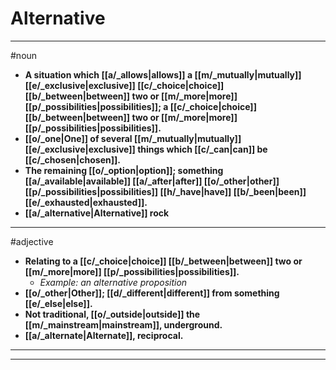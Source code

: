 # Alternative
---
#noun
- **A situation which [[a/_allows|allows]] a [[m/_mutually|mutually]] [[e/_exclusive|exclusive]] [[c/_choice|choice]] [[b/_between|between]] two or [[m/_more|more]] [[p/_possibilities|possibilities]]; a [[c/_choice|choice]] [[b/_between|between]] two or [[m/_more|more]] [[p/_possibilities|possibilities]].**
- **[[o/_one|One]] of several [[m/_mutually|mutually]] [[e/_exclusive|exclusive]] things which [[c/_can|can]] be [[c/_chosen|chosen]].**
- **The remaining [[o/_option|option]]; something [[a/_available|available]] [[a/_after|after]] [[o/_other|other]] [[p/_possibilities|possibilities]] [[h/_have|have]] [[b/_been|been]] [[e/_exhausted|exhausted]].**
- **[[a/_alternative|Alternative]] rock**
---
#adjective
- **Relating to a [[c/_choice|choice]] [[b/_between|between]] two or [[m/_more|more]] [[p/_possibilities|possibilities]].**
	- _Example: an alternative proposition_
- **[[o/_other|Other]]; [[d/_different|different]] from something [[e/_else|else]].**
- **Not traditional, [[o/_outside|outside]] the [[m/_mainstream|mainstream]], underground.**
- **[[a/_alternate|Alternate]], reciprocal.**
---
---
